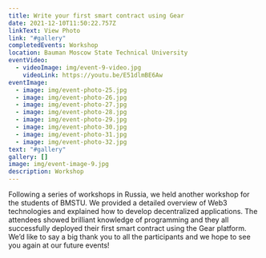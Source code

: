 ```yaml
---
title: Write your first smart contract using Gear
date: 2021-12-10T11:50:22.757Z
linkText: View Photo
link: "#gallery"
completedEvents: Workshop
location: Bauman Moscow State Technical University
eventVideo:
  - videoImage: img/event-9-video.jpg
    videoLink: https://youtu.be/E51dlmBE6Aw
eventImage:
  - image: img/event-photo-25.jpg
  - image: img/event-photo-26.jpg
  - image: img/event-photo-27.jpg
  - image: img/event-photo-28.jpg
  - image: img/event-photo-29.jpg
  - image: img/event-photo-30.jpg
  - image: img/event-photo-31.jpg
  - image: img/event-photo-32.jpg
text: "#gallery"
gallery: []
image: img/event-image-9.jpg
description: Workshop
---
```

Following a series of workshops in Russia, we held another workshop for the students of BMSTU. We provided a detailed overview of Web3 technologies and explained how to develop decentralized applications. The attendees showed brilliant knowledge of programming and they all successfully deployed their first smart contract using the Gear platform. We’d like to say a big thank you to all the participants and we hope to see you again at our future events!